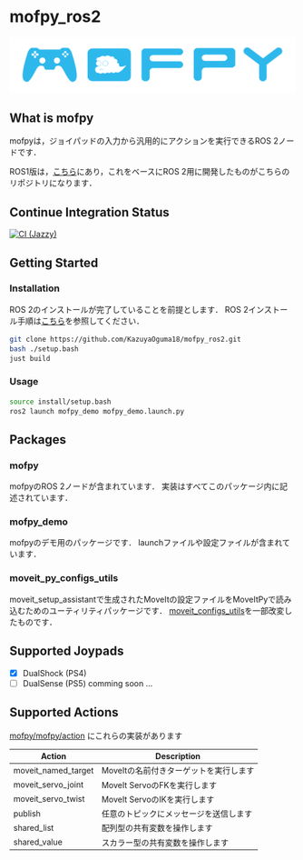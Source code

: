 # mofpy_ros2

<div style="margin: 0 auto" >
    <img src="docs/logo.png" alt="Logo of mofpy" />
</div>

## What is mofpy

mofpyは，ジョイパッドの入力から汎用的にアクションを実行できるROS 2ノードです．

ROS1版は，[こちら](https://github.com/naoki-mizuno/mofpy/tree/master)にあり，これをベースにROS 2用に開発したものがこちらのリポジトリになります．

<!-- ここにMofpyの動作イメージ図を入れる -->

## Continue Integration Status

[![CI (Jazzy)](https://github.com/KazuyaOguma18/mofpy_ros2/actions/workflows/build-and-test.yaml/badge.svg?branch=main)](https://github.com/KazuyaOguma18/mofpy_ros2/actions/workflows/build-and-test.yaml?query=branch%3Amain)

## Getting Started

### Installation

ROS 2のインストールが完了していることを前提とします．
ROS 2インストール手順は[こちら](https://docs.ros.org/en/jazzy/Installation.html)を参照してください．

```bash
git clone https://github.com/KazuyaOguma18/mofpy_ros2.git
bash ./setup.bash
just build
```

### Usage

```bash
source install/setup.bash
ros2 launch mofpy_demo mofpy_demo.launch.py
```

## Packages

### mofpy

mofpyのROS 2ノードが含まれています．
実装はすべてこのパッケージ内に記述されています．

### mofpy_demo

mofpyのデモ用のパッケージです．
launchファイルや設定ファイルが含まれています．

### moveit_py_configs_utils

moveit_setup_assistantで生成されたMoveItの設定ファイルをMoveItPyで読み込むためのユーティリティパッケージです．
[moveit_configs_utils](https://github.com/moveit/moveit2/tree/main/moveit_configs_utils)を一部改変したものです．

## Supported Joypads

- [x] DualShock (PS4)
- [ ] DualSense (PS5) comming soon ...

## Supported Actions

[mofpy/mofpy/action](https://github.com/KazuyaOguma18/mofpy_ros2/tree/main/mofpy/mofpy/action) にこれらの実装があります

| Action              | Description                            |
| ------------------- | -------------------------------------- |
| moveit_named_target | MoveItの名前付きターゲットを実行します |
| moveit_servo_joint  | MoveIt ServoのFKを実行します           |
| moveit_servo_twist  | MoveIt ServoのIKを実行します           |
| publish             | 任意のトピックにメッセージを送信します |
| shared_list         | 配列型の共有変数を操作します           |
| shared_value        | スカラー型の共有変数を操作します       |
